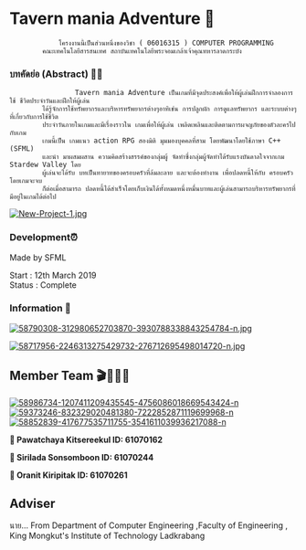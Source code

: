 # Tavern mania Adventure 🌲
                โครงงานนี้เป็นส่วนหนึ่งของวิชา ( 06016315 ) COMPUTER PROGRAMMING 
            คณะเทคโนโลยีสารสนเทศ สถาบันเทคโนโลยีพระจอมเกล้าเจ้าคุณทหารลาดกระบัง
### บทคัดย่อ (Abstract) 👨‍🌾
                    Tavern mania Adventure เป็นเกมที่มีจุดประสงค์เพื่อให้ผู้เล่นฝึกการจําลองการใช้ ชีวิตประจําวันและฝึกให้ผู้เล่น
            ได้รู้จักการใช้ทรัพยากรและบริหารทรัพยากรต่างๆอาทิเช่น การปลูกผัก การดูแลทรัพยากร และระบบต่างๆที่เกี่ยวกับการใช้ชีวิต
            ประจําวันภายในเกมและมีเรื่องราวใน เกมเพื่อให้ผู้เล่น เพลิดเพลินและติดตามการผจญภัยของตัวละครไปกับเกม 
            เกมนี้เป็น เกมแนว action RPG สองมิติ มุมมองบุคคลที่สาม โดยพัฒนาโดยใช้ภาษา C++ (SFML)
            และนํา มาผสมผสาน ความคิดสร้างสรรค์ของกลุ่มผู้ จัดทําซึ่งกลุ่มผู้จัดทําได้รับแรงบันดาลใจจากเกม Stardew Valley โดย 
            ผู้เล่นจะได้รับ บทเป็นทายาทของครอบครัวที่ล้มละลาย และจะต้องทํางาน เพื่อปลดหนี้ให้กับ ครอบครัวโดยเกมจะจบ
            ก็ต่อเมื่อสามารถ ปลดหนี้ได้สําเร็จโดยเก็บเงินได้ทั้งหมดหนึ่งหมื่นบาทและผู้เล่นสามารถบริหารทรัพยากรที่มีอยู่ในเกมได้ต่อไป


   [![New-Project-1.jpg](https://i.postimg.cc/pXrHtKZn/New-Project-1.jpg)](https://postimg.cc/23sJQbgz)  
### Development⏰

Made by SFML

Start : 12th March 2019 <br>
Status : Complete

### Information 🍂

[![58790308-312980652703870-3930788338843254784-n.jpg](https://i.postimg.cc/RZtSLmh5/58790308-312980652703870-3930788338843254784-n.jpg)](https://postimg.cc/RWMxvjwX)

[![58717956-2246313275429732-276712695498014720-n.jpg](https://i.postimg.cc/SRpFP0JX/58717956-2246313275429732-276712695498014720-n.jpg)](https://postimg.cc/MMtFcF0x)
## Member Team 🎬👩‍👩‍👧

<a href='https://postimg.cc/r0dLvx5T' target='_blank'><img src='https://i.postimg.cc/r0dLvx5T/58986734-1207411209435545-4756086018669543424-n.jpg' border='0' alt='58986734-1207411209435545-4756086018669543424-n'/></a>   <a href='https://postimg.cc/dkzKv39y' target='_blank'><img src='https://i.postimg.cc/dkzKv39y/59373246-832329020481380-7222852871119699968-n.jpg' border='0' alt='59373246-832329020481380-7222852871119699968-n'/></a>  <a href='https://postimg.cc/w1cxVXQb' target='_blank'><img src='https://i.postimg.cc/w1cxVXQb/58852839-417677535711755-3541611039936217088-n.jpg' border='0' alt='58852839-417677535711755-3541611039936217088-n'/></a>


🥇<b> Pawatchaya Kitsereekul  ID:        61070162   </b>  

🥈<b> Sirilada Sonsomboon     ID:        61070244   </b>

🥉<b> Oranit Kiripitak        ID:        61070261   </b>

## Adviser
นาย...
From Department of Computer Engineering ,Faculty of Engineering , King Mongkut's Institute of Technology Ladkrabang

